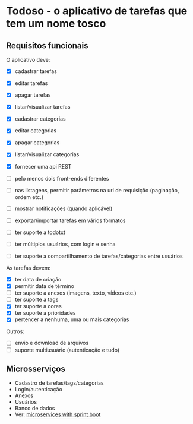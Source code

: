 # Todoso - o aplicativo de tarefas que tem um nome tosco

## Requisitos funcionais

O aplicativo deve:

- [x] cadastrar tarefas
- [x] editar tarefas
- [x] apagar tarefas
- [x] listar/visualizar tarefas

- [x] cadastrar categorias
- [x] editar categorias
- [x] apagar categorias
- [x] listar/visualizar categorias

- [x] fornecer uma api REST
- [ ] pelo menos dois front-ends diferentes
- [ ] nas listagens, permitir parâmetros na url de requisição (paginação, ordem etc.)

- [ ] mostrar notificações (quando aplicável)
- [ ] exportar/importar tarefas em vários formatos
- [ ] ter suporte a todotxt
- [ ] ter múltiplos usuários, com login e senha
- [ ] ter suporte a compartilhamento de tarefas/categorias entre usuários

As tarefas devem:

- [x] ter data de criação
- [x] permitir data de término
- [ ] ter suporte a anexos (imagens, texto, vídeos etc.)
- [ ] ter suporte a tags
- [x] ter suporte a cores
- [x] ter suporte a prioridades
- [x] pertencer a nenhuma, uma ou mais categorias

Outros:
- [ ] envio e download de arquivos
- [ ] suporte multiusuário (autenticação e tudo)

## Microsserviços

- Cadastro de tarefas/tags/categorias
- Login/autenticação
- Anexos
- Usuários
- Banco de dados
- Ver: [microservices with sprint boot](https://github.com/OmarElgabry/microservices-spring-boot)
